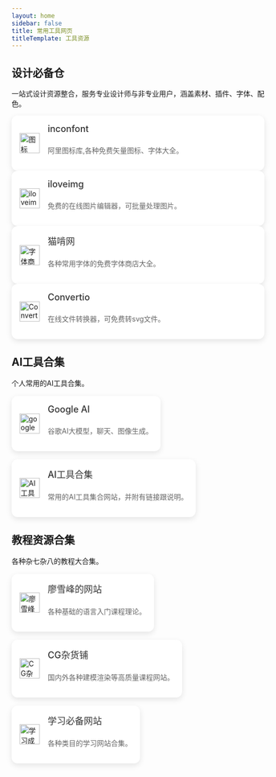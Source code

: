```yaml
---
layout: home
sidebar: false
title: 常用工具网页
titleTemplate: 工具资源
---
```


## 设计必备仓

一站式设计资源整合，服务专业设计师与非专业用户，涵盖素材、插件、字体、配色。

  <!-- iconfont -->
  <a href="https://www.iconfont.cn/" style="text-decoration: none; color: inherit;">
    <div style="
      background-color: #fff;
      padding: 16px;
      border-radius: 12px;
      box-shadow: 0 4px 12px rgba(0, 0, 0, 0.1);
      flex: 0 0 calc(33.333% - 16px); /* 每行三个卡片 */
      display: flex; /* 使用 flex 布局 */
      align-items: center; /* 垂直居中对齐 */
      justify-content: space-between; /* 水平间距分布 */
    ">
      <div style="margin-right: 16px; display: flex; align-items: center; flex-shrink: 0;"> <!-- 图标部分 -->
        <img src="/icons/图标.svg" alt="图标" style="width: 40px; height: 40px;" />
      </div>
      <div style="flex: 1; display: flex; flex-direction: column;"> <!-- 文字部分 -->
        <span style="font-size: 18px; font-weight: 500; margin-bottom: 8px; display: block; color: #333 !important;">inconfont</span>
        <p style="font-size: 14px; color: #666; line-height: 1.5 !important;">阿里图标库,各种免费矢量图标、字体大全。</p>
      </div>
    </div>
  </a>

  <!-- 图像编辑 -->
  <a href="https://www.iloveimg.com/zh-cn" style="text-decoration: none; color: inherit;">
    <div style="
      background-color: #fff;
      padding: 16px;
      border-radius: 12px;
      box-shadow: 0 4px 12px rgba(0, 0, 0, 0.1);
      flex: 0 0 calc(33.333% - 16px); /* 每行三个卡片 */
      display: flex; /* 使用 flex 布局 */
      align-items: center; /* 垂直居中对齐 */
      justify-content: space-between; /* 水平间距分布 */
    ">
      <div style="margin-right: 16px; display: flex; align-items: center; flex-shrink: 0;"> <!-- 图标部分 -->
        <img src="/icons/iloveimg.svg" alt="iloveimg" style="width: 40px; height: 40px;" />
      </div>
      <div style="flex: 1; display: flex; flex-direction: column;"> <!-- 文字部分 -->
        <span style="font-size: 18px; font-weight: 500; margin-bottom: 8px; display: block; color: #333 !important;">iloveimg</span>
        <p style="font-size: 14px; color: #666; line-height: 1.5 !important;">免费的在线图片编辑器，可批量处理图片。</p>
      </div>
    </div>
  </a>

  <!-- 猫啃网 -->
  <a href="https://www.maoken.com/" style="text-decoration: none; color: inherit;">
    <div style="
      background-color: #fff;
      padding: 16px;
      border-radius: 12px;
      box-shadow: 0 4px 12px rgba(0, 0, 0, 0.1);
      flex: 0 0 calc(33.333% - 16px); /* 每行三个卡片 */
      display: flex; /* 使用 flex 布局 */
      align-items: center; /* 垂直居中对齐 */
      justify-content: space-between; /* 水平间距分布 */
    ">
      <div style="margin-right: 16px; display: flex; align-items: center; flex-shrink: 0;"> <!-- 图标部分 -->
        <img src="/icons/字体商店.svg" alt="字体商店" style="width: 40px; height: 40px;" />
      </div>
      <div style="flex: 1; display: flex; flex-direction: column;"> <!-- 文字部分 -->
        <span style="font-size: 18px; font-weight: 500; margin-bottom: 8px; display: block; color: #333 !important;">猫啃网</span>
        <p style="font-size: 14px; color: #666; line-height: 1.5 !important;">各种常用字体的免费字体商店大全。</p>
      </div>
    </div>
  </a>

 <!-- 在线格式转换 -->
  <a href="https://convertio.co/zh/" style="text-decoration: none; color: inherit;">
    <div style="
      background-color: #fff;
      padding: 16px;
      border-radius: 12px;
      box-shadow: 0 4px 12px rgba(0, 0, 0, 0.1);
      flex: 0 0 calc(33.333% - 16px); /* 每行三个卡片 */
      display: flex; /* 使用 flex 布局 */
      align-items: center; /* 垂直居中对齐 */
      justify-content: space-between; /* 水平间距分布 */
    ">
      <div style="margin-right: 16px; display: flex; align-items: center; flex-shrink: 0;"> <!-- 图标部分 -->
        <img src="/icons/Convertio.svg" alt="Convertio" style="width: 40px; height: 40px;" />
      </div>
      <div style="flex: 1; display: flex; flex-direction: column;"> <!-- 文字部分 -->
        <span style="font-size: 18px; font-weight: 500; margin-bottom: 8px; display: block; color: #333 !important;">Convertio</span>
        <p style="font-size: 14px; color: #666; line-height: 1.5 !important;">在线文件转换器，可免费转svg文件。</p>
      </div>
    </div>
  </a>

## AI工具合集

个人常用的AI工具合集。

<div style="display: flex; flex-wrap: wrap; gap: 16px; margin-top: 16px;">
  <!-- Google AI Studio -->
  <a href="https://aistudio.google.com/prompts/new_chat" style="text-decoration: none; color: inherit;">
    <div style="
      background-color: #fff;
      padding: 16px;
      border-radius: 12px;
      box-shadow: 0 4px 12px rgba(0, 0, 0, 0.1);
      flex: 0 0 calc(33.333% - 16px); /* 每行三个卡片 */
      display: flex; /* 使用 flex 布局 */
      align-items: center; /* 垂直居中对齐 */
      justify-content: space-between; /* 水平间距分布 */
    ">
      <div style="margin-right: 16px; display: flex; align-items: center; flex-shrink: 0;"> <!-- 图标部分 -->
        <img src="/icons/googleai.svg" alt="googleai" style="width: 40px; height: 40px;" />
      </div>
      <div style="flex: 1; display: flex; flex-direction: column;"> <!-- 文字部分 -->
        <span style="font-size: 18px; font-weight: 500; margin-bottom: 8px; display: block; color: #333 !important;">Google AI</span>
        <p style="font-size: 14px; color: #666; line-height: 1.5 !important;">谷歌AI大模型，聊天、图像生成。</p>
      </div>
    </div>
  </a>
</div>

<div style="display: flex; flex-wrap: wrap; gap: 16px; margin-top: 16px;">
  <!-- AI工具合集 -->
  <a href="https://ai-bot.cn/" style="text-decoration: none; color: inherit;">
    <div style="
      background-color: #fff;
      padding: 16px;
      border-radius: 12px;
      box-shadow: 0 4px 12px rgba(0, 0, 0, 0.1);
      flex: 0 0 calc(33.333% - 16px); /* 每行三个卡片 */
      display: flex; /* 使用 flex 布局 */
      align-items: center; /* 垂直居中对齐 */
      justify-content: space-between; /* 水平间距分布 */
    ">
      <div style="margin-right: 16px; display: flex; align-items: center; flex-shrink: 0;"> <!-- 图标部分 -->
        <img src="/icons/AI工具合集.svg" alt="AI工具合集" style="width: 40px; height: 40px;" />
      </div>
      <div style="flex: 1; display: flex; flex-direction: column;"> <!-- 文字部分 -->
        <span style="font-size: 18px; font-weight: 500; margin-bottom: 8px; display: block; color: #333 !important;">AI工具合集</span>
        <p style="font-size: 14px; color: #666; line-height: 1.5 !important;">常用的AI工具集合网站，并附有链接跟说明。</p>
      </div>
    </div>
  </a>
</div>

## 教程资源合集

各种杂七杂八的教程大合集。

<div style="display: flex; flex-wrap: wrap; gap: 16px; margin-top: 16px;">
  <!-- 廖雪峰的网站 -->
  <a href="https://liaoxuefeng.com/" style="text-decoration: none; color: inherit;">
    <div style="
      background-color: #fff;
      padding: 16px;
      border-radius: 12px;
      box-shadow: 0 4px 12px rgba(0, 0, 0, 0.1);
      flex: 0 0 calc(33.333% - 16px); /* 每行三个卡片 */
      display: flex; /* 使用 flex 布局 */
      align-items: center; /* 垂直居中对齐 */
      justify-content: space-between; /* 水平间距分布 */
    ">
      <div style="margin-right: 16px; display: flex; align-items: center; flex-shrink: 0;"> <!-- 图标部分 -->
        <img src="/icons/廖雪峰.svg" alt="廖雪峰" style="width: 40px; height: 40px;" />
      </div>
      <div style="flex: 1; display: flex; flex-direction: column;"> <!-- 文字部分 -->
        <span style="font-size: 18px; font-weight: 500; margin-bottom: 8px; display: block; color: #333 !important;">廖雪峰的网站</span>
        <p style="font-size: 14px; color: #666; line-height: 1.5 !important;">各种基础的语言入门课程理论。</p>
      </div>
    </div>
  </a>
</div>

<div style="display: flex; flex-wrap: wrap; gap: 16px; margin-top: 16px;">
  <!-- CG杂货铺 -->
  <a href="https://www.shaoyecg.com/?aff=1211" style="text-decoration: none; color: inherit;">
    <div style="
      background-color: #fff;
      padding: 16px;
      border-radius: 12px;
      box-shadow: 0 4px 12px rgba(0, 0, 0, 0.1);
      flex: 0 0 calc(33.333% - 16px); /* 每行三个卡片 */
      display: flex; /* 使用 flex 布局 */
      align-items: center; /* 垂直居中对齐 */
      justify-content: space-between; /* 水平间距分布 */
    ">
      <div style="margin-right: 16px; display: flex; align-items: center; flex-shrink: 0;"> <!-- 图标部分 -->
        <img src="/icons/CG杂货铺.svg" alt="CG杂货铺" style="width: 40px; height: 40px;" />
      </div>
      <div style="flex: 1; display: flex; flex-direction: column;"> <!-- 文字部分 -->
        <span style="font-size: 18px; font-weight: 500; margin-bottom: 8px; display: block; color: #333 !important;">CG杂货铺</span>
        <p style="font-size: 14px; color: #666; line-height: 1.5 !important;">国内外各种建模渲染等高质量课程网站。</p>
      </div>
    </div>
  </a>
</div>

<div style="display: flex; flex-wrap: wrap; gap: 16px; margin-top: 16px;">
  <!-- 学习必备网站 -->
  <a href="https://flowus.cn/4fa0ed23-9e87-4d99-8b22-3d102ee2ba2c" style="text-decoration: none; color: inherit;">
    <div style="
      background-color: #fff;
      padding: 16px;
      border-radius: 12px;
      box-shadow: 0 4px 12px rgba(0, 0, 0, 0.1);
      flex: 0 0 calc(33.333% - 16px); /* 每行三个卡片 */
      display: flex; /* 使用 flex 布局 */
      align-items: center; /* 垂直居中对齐 */
      justify-content: space-between; /* 水平间距分布 */
    ">
      <div style="margin-right: 16px; display: flex; align-items: center; flex-shrink: 0;"> <!-- 图标部分 -->
        <img src="/icons/学习成就.svg" alt="学习成就" style="width: 40px; height: 40px;" />
      </div>
      <div style="flex: 1; display: flex; flex-direction: column;"> <!-- 文字部分 -->
        <span style="font-size: 18px; font-weight: 500; margin-bottom: 8px; display: block; color: #333 !important;">学习必备网站</span>
        <p style="font-size: 14px; color: #666; line-height: 1.5 !important;">各种类目的学习网站合集。</p>
      </div>
    </div>
  </a>
</div>
